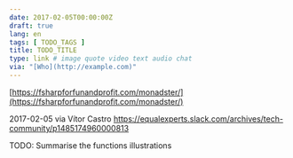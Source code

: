 ```yaml
---
date: 2017-02-05T00:00:00Z
draft: true
lang: en
tags: [ TODO_TAGS ]
title: TODO_TITLE
type: link # image quote video text audio chat
via: "[Who](http://example.com)"
---
```



[https://fsharpforfunandprofit.com/monadster/](https://fsharpforfunandprofit.com/monadster/)

2017-02-05 via Vítor Castro
https://equalexperts.slack.com/archives/tech-community/p1485174960000813

TODO: Summarise the functions illustrations
